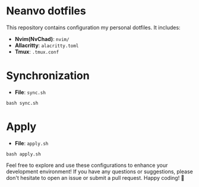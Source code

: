 # Neanvo dotfiles

This repository contains configuration my personal dotfiles. It includes:
- **Nvim(NvChad)**: `nvim/`
- **Allacritty**: `alacritty.toml`
- **Tmux**: `.tmux.conf`

# Synchronization

- **File**: `sync.sh`
```shell
bash sync.sh
```

# Apply

- **File**: `apply.sh`
```shell
bash apply.sh
```

Feel free to explore and use these configurations to enhance your development environment! If you have any questions or suggestions, please don't hesitate to open an issue or submit a pull request. Happy coding! 🚀
